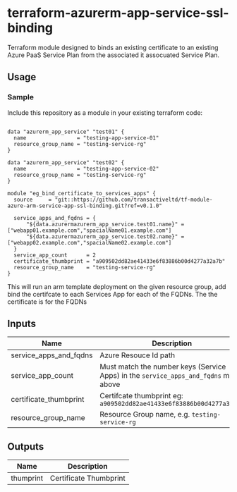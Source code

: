 # terraform-azurerm-app-service-ssl-binding

Terraform module designed to binds an existing certificate to an existing Azure PaaS Service Plan from the associated it assocuated Service Plan.

## Usage

### Sample
Include this repository as a module in your existing terraform code:

```hcl

data "azurerm_app_service" "test01" {
  name                = "testing-app-service-01"
  resource_group_name = "testing-service-rg"
}

data "azurerm_app_service" "test02" {
  name                = "testing-app-service-02"
  resource_group_name = "testing-service-rg"
}

module "eg_bind_certificate_to_services_apps" {
  source     = "git::https://github.com/transactiveltd/tf-module-azure-arm-service-app-ssl-binding.git?ref=v0.1.0"

  service_apps_and_fqdns = {
      "${data.azurermazurerm_app_service.test01.name}" = ["webapp01.example.com","spacialName01.example.com"]
      "${data.azurermazurerm_app_service.test02.name}" = ["webapp02.example.com","spacialName02.example.com"]
  }
  service_app_count      = 2
  certificate_thumbprint = "a909502dd82ae41433e6f83886b00d4277a32a7b"
  resource_group_name    = "testing-service-rg"
}
```

This will run an arm template deployment on the given resource group, add bind the certifcate to each Services App for each of the FQDNs. The the certificate is for the FQDNs
## Inputs

| Name | Description | Type | Default | Required |
|------|-------------|:----:|:-----:|:-----:|
| service_apps_and_fqdns | Azure Resouce Id path | map | - | yes |
| service_app_count | Must match the number keys (Service Apps) in the `service_apps_and_fqdns` map above | number | - | yes |
| certificate_thumbprint | Certifcate thumbprint eg: `a909502dd82ae41433e6f83886b00d4277a32a7b`  | string | - | yes |
| resource_group_name | Resource Group name, e.g. `testing-service-rg` | string | - | yes |


## Outputs

| Name | Description |
|------|-------------|
| thumprint | Certificate Thumbprint |
